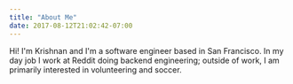 ```yaml
---
title: "About Me"
date: 2017-08-12T21:02:42-07:00
---
```


Hi! I'm Krishnan and I'm a software engineer based in San Francisco. In my day job I work at Reddit doing backend engineering; outside of work, I am primarily interested in volunteering and soccer.

